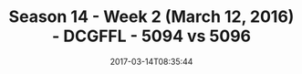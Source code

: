 ---
title: Season 14 - Week 2 (March 12, 2016) - DCGFFL - 5094 vs 5096
teams_score:
- team: 5094
  score: 30
- team: 5096
  score: 0
mvp: Antwon Hines, Jens Piferoen
game-ball: Todd Robason, Justin Pruett
sportsperson: ''
season: 14
week: 2
date: '2017-03-14T08:35:44'
pageid: season-14-week-2-march-12-2016-5094-vs-5096
---